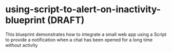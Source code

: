 # using-script-to-alert-on-inactivity-blueprint (DRAFT)
This blueprint demonstrates how to integrate a small web app using a Script to provide a notification when a chat has been opened for a long time without activity
